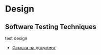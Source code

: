 # Design

## Software Testing Techniques
test design
 - [Ссылка на документ](https://docs.google.com/spreadsheets/d/1Gd8shkU1UNiLdopxbyLXPCfUeQ6YOJCb3rwO4KqRNgU/edit?usp=sharing)
